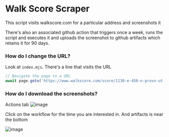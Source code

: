 # Walk Score Scraper

This script visits walkscore.com for a particular address and screenshots it

There's also an associated github action that triggers once a week, runs the script and executes it and uploads the screenshot to github artifacts which retains it for 90 days.


### How do I change the URL?
Look at `index.mjs`. There's a line that visits the URL

```js
// Navigate the page to a URL
await page.goto('https://www.walkscore.com/score/1130-e-450-n-provo-ut-84606');
```

### How do I download the screenshots?

Actions tab
![image](https://github.com/nturley/walkable-scrape/assets/2446659/44628d05-c930-4a21-8338-310d516b42fd)

Click on the workflow for the time you are interested in. And artifacts is near the bottom

![image](https://github.com/nturley/walkable-scrape/assets/2446659/998f0a1c-50b0-4bbe-8357-8e08e7fc832c)





